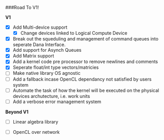###Road To V1!

**V1** <br>
- [x] Add Multi-device support <br>
    - [x] Change devices linked to Logical Compute Device <br>
- [x] Break out the squeduling and management of command queues into seperate Dana Interface. <br>
- [x] Add support for Asynch Queues <br>
- [x] Add Matrix support <br>
- [x] Add a kernel code pre processor to remove newlines and comments <br>
- [x] Seperate float/int type vectors/matricies
- [ ] Make native library OS agnostic <br>
- [ ] Add a fallback incase OpenCL dependancy not satisfied by users system <br>
- [ ] Automate the task of how the kernel will be executed on the physical devices archutecture, i.e. work units <br>
- [ ] Add a verbose error management system

**Beyond V1** <br>
- [ ] Linear algebra library <br>
- [ ] OpenCL over network <br>

